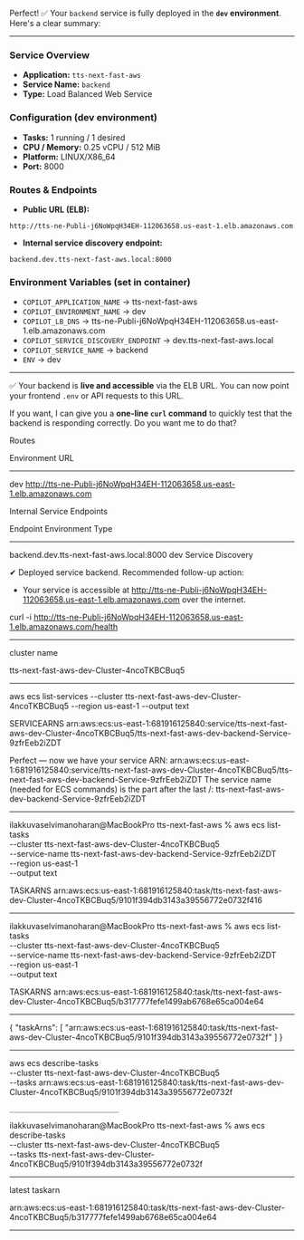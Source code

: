 Perfect! ✅ Your `backend` service is fully deployed in the **`dev` environment**. Here's a clear summary:

---

### Service Overview

* **Application:** `tts-next-fast-aws`
* **Service Name:** `backend`
* **Type:** Load Balanced Web Service

### Configuration (dev environment)

* **Tasks:** 1 running / 1 desired
* **CPU / Memory:** 0.25 vCPU / 512 MiB
* **Platform:** LINUX/X86\_64
* **Port:** 8000

### Routes & Endpoints

* **Public URL (ELB):**

```
http://tts-ne-Publi-j6NoWpqH34EH-112063658.us-east-1.elb.amazonaws.com
```

* **Internal service discovery endpoint:**

```
backend.dev.tts-next-fast-aws.local:8000
```

### Environment Variables (set in container)

* `COPILOT_APPLICATION_NAME` → tts-next-fast-aws
* `COPILOT_ENVIRONMENT_NAME` → dev
* `COPILOT_LB_DNS` → tts-ne-Publi-j6NoWpqH34EH-112063658.us-east-1.elb.amazonaws.com
* `COPILOT_SERVICE_DISCOVERY_ENDPOINT` → dev.tts-next-fast-aws.local
* `COPILOT_SERVICE_NAME` → backend
* `ENV` → dev

---

✅ Your backend is **live and accessible** via the ELB URL. You can now point your frontend `.env` or API requests to this URL.

If you want, I can give you a **one-line `curl` command** to quickly test that the backend is responding correctly. Do you want me to do that?


Routes

  Environment  URL
  -----------  ---
  dev          http://tts-ne-Publi-j6NoWpqH34EH-112063658.us-east-1.elb.amazonaws.com

Internal Service Endpoints

  Endpoint                                  Environment  Type
  --------                                  -----------  ----
  backend.dev.tts-next-fast-aws.local:8000  dev          Service Discovery

✔ Deployed service backend.
Recommended follow-up action:
  - Your service is accessible at http://tts-ne-Publi-j6NoWpqH34EH-112063658.us-east-1.elb.amazonaws.com over the internet.



   curl -i http://tts-ne-Publi-j6NoWpqH34EH-112063658.us-east-1.elb.amazonaws.com/health


   -------------------


   cluster name

   tts-next-fast-aws-dev-Cluster-4ncoTKBCBuq5

______________________

aws ecs list-services --cluster tts-next-fast-aws-dev-Cluster-4ncoTKBCBuq5 --region us-east-1 --output text

SERVICEARNS     arn:aws:ecs:us-east-1:681916125840:service/tts-next-fast-aws-dev-Cluster-4ncoTKBCBuq5/tts-next-fast-aws-dev-backend-Service-9zfrEeb2iZDT

Perfect — now we have your service ARN:
arn:aws:ecs:us-east-1:681916125840:service/tts-next-fast-aws-dev-Cluster-4ncoTKBCBuq5/tts-next-fast-aws-dev-backend-Service-9zfrEeb2iZDT
The service name (needed for ECS commands) is the part after the last /:
tts-next-fast-aws-dev-backend-Service-9zfrEeb2iZDT

______________________________

ilakkuvaselvimanoharan@MacBookPro tts-next-fast-aws % aws ecs list-tasks \
  --cluster tts-next-fast-aws-dev-Cluster-4ncoTKBCBuq5 \
  --service-name tts-next-fast-aws-dev-backend-Service-9zfrEeb2iZDT \
  --region us-east-1 \
  --output text

TASKARNS        arn:aws:ecs:us-east-1:681916125840:task/tts-next-fast-aws-dev-Cluster-4ncoTKBCBuq5/9101f394db3143a39556772e0732f416


_________________________________

ilakkuvaselvimanoharan@MacBookPro tts-next-fast-aws % aws ecs list-tasks \
  --cluster tts-next-fast-aws-dev-Cluster-4ncoTKBCBuq5 \
  --service-name tts-next-fast-aws-dev-backend-Service-9zfrEeb2iZDT \
  --region us-east-1 \
  --output text

TASKARNS        arn:aws:ecs:us-east-1:681916125840:task/tts-next-fast-aws-dev-Cluster-4ncoTKBCBuq5/b317777fefe1499ab6768e65ca004e64

____________________________________________________________

{
  "taskArns": [
    "arn:aws:ecs:us-east-1:681916125840:task/tts-next-fast-aws-dev-Cluster-4ncoTKBCBuq5/9101f394db3143a39556772e0732f"
  ]
}
______________________________________

aws ecs describe-tasks \
    --cluster tts-next-fast-aws-dev-Cluster-4ncoTKBCBuq5 \
    --tasks arn:aws:ecs:us-east-1:681916125840:task/tts-next-fast-aws-dev-Cluster-4ncoTKBCBuq5/9101f394db3143a39556772e0732f


    ___________________________
ilakkuvaselvimanoharan@MacBookPro tts-next-fast-aws % aws ecs describe-tasks \
    --cluster tts-next-fast-aws-dev-Cluster-4ncoTKBCBuq5 \
    --tasks tts-next-fast-aws-dev-Cluster-4ncoTKBCBuq5/9101f394db3143a39556772e0732f

-------

latest taskarn

arn:aws:ecs:us-east-1:681916125840:task/tts-next-fast-aws-dev-Cluster-4ncoTKBCBuq5/b317777fefe1499ab6768e65ca004e64

________________
